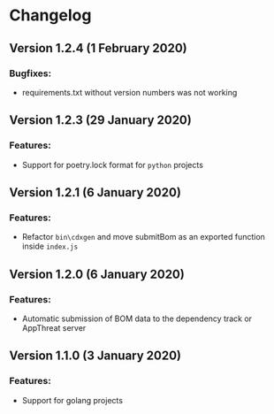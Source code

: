# Changelog

## Version 1.2.4 (1 February 2020)

### Bugfixes:

- requirements.txt without version numbers was not working

## Version 1.2.3 (29 January 2020)

### Features:

- Support for poetry.lock format for `python` projects

## Version 1.2.1 (6 January 2020)

### Features:

- Refactor `bin\cdxgen` and move submitBom as an exported function inside `index.js`

## Version 1.2.0 (6 January 2020)

### Features:

- Automatic submission of BOM data to the dependency track or AppThreat server

## Version 1.1.0 (3 January 2020)

### Features:

- Support for golang projects
